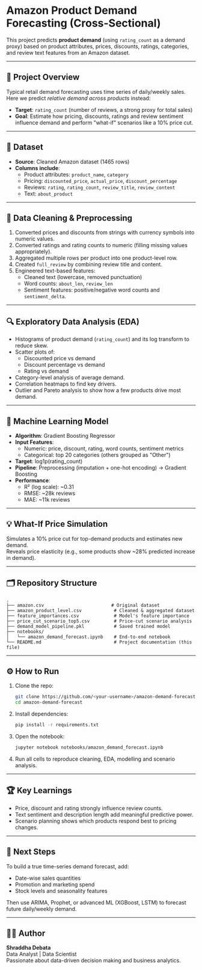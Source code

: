 # Amazon Product Demand Forecasting (Cross-Sectional)

This project predicts **product demand** (using `rating_count` as a demand proxy) based on product attributes, prices, discounts, ratings, categories, and review text features from an Amazon dataset.

---

## 🚀 Project Overview
Typical retail demand forecasting uses time series of daily/weekly sales.  
Here we predict *relative demand across products* instead:
- **Target**: `rating_count` (number of reviews, a strong proxy for total sales)
- **Goal**: Estimate how pricing, discounts, ratings and review sentiment influence demand and perform "what-if" scenarios like a 10% price cut.

---

## 📂 Dataset
- **Source**: Cleaned Amazon dataset (1465 rows)
- **Columns include**:
  - Product attributes: `product_name`, `category`
  - Pricing: `discounted_price`, `actual_price`, `discount_percentage`
  - Reviews: `rating`, `rating_count`, `review_title`, `review_content`
  - Text: `about_product`

---

## 🧹 Data Cleaning & Preprocessing
1. Converted prices and discounts from strings with currency symbols into numeric values.
2. Converted ratings and rating counts to numeric (filling missing values appropriately).
3. Aggregated multiple rows per product into one product-level row.
4. Created `full_review` by combining review title and content.
5. Engineered text-based features:
   - Cleaned text (lowercase, removed punctuation)
   - Word counts: `about_len`, `review_len`
   - Sentiment features: positive/negative word counts and `sentiment_delta`.

---

## 🔍 Exploratory Data Analysis (EDA)
- Histograms of product demand (`rating_count`) and its log transform to reduce skew.
- Scatter plots of:
  - Discounted price vs demand
  - Discount percentage vs demand
  - Rating vs demand
- Category-level analysis of average demand.
- Correlation heatmaps to find key drivers.
- Outlier and Pareto analysis to show how a few products drive most demand.

---

## 🤖 Machine Learning Model
- **Algorithm**: Gradient Boosting Regressor
- **Input Features**:
  - Numeric: price, discount, rating, word counts, sentiment metrics
  - Categorical: top 20 categories (others grouped as "Other")
- **Target**: log1p(rating_count)
- **Pipeline**: Preprocessing (imputation + one-hot encoding) → Gradient Boosting
- **Performance**:
  - R² (log scale): ~0.31
  - RMSE: ~28k reviews
  - MAE: ~11k reviews

---

## 💡 What-If Price Simulation
Simulates a 10% price cut for top-demand products and estimates new demand.  
Reveals price elasticity (e.g., some products show ~28% predicted increase in demand).

---

## 🗂️ Repository Structure
```
.
├── amazon.csv                         # Original dataset
├── amazon_product_level.csv            # Cleaned & aggregated dataset
├── feature_importances.csv             # Model's feature importance
├── price_cut_scenario_top5.csv         # Price-cut scenario analysis
├── demand_model_pipeline.pkl           # Saved trained model
├── notebooks/
│   └── amazon_demand_forecast.ipynb    # End-to-end notebook
└── README.md                           # Project documentation (this file)
```

---

## ⚙️ How to Run
1. Clone the repo:
   ```bash
   git clone https://github.com/<your-username>/amazon-demand-forecast.git
   cd amazon-demand-forecast
   ```
2. Install dependencies:
   ```bash
   pip install -r requirements.txt
   ```
3. Open the notebook:
   ```bash
   jupyter notebook notebooks/amazon_demand_forecast.ipynb
   ```
4. Run all cells to reproduce cleaning, EDA, modelling and scenario analysis.

---

## 🏆 Key Learnings
- Price, discount and rating strongly influence review counts.
- Text sentiment and description length add meaningful predictive power.
- Scenario planning shows which products respond best to pricing changes.

---

## 📌 Next Steps
To build a true time-series demand forecast, add:
- Date-wise sales quantities
- Promotion and marketing spend
- Stock levels and seasonality features

Then use ARIMA, Prophet, or advanced ML (XGBoost, LSTM) to forecast future daily/weekly demand.

---

## 🙋‍♀️ Author
**Shraddha Debata**  
Data Analyst | Data Scientist  
Passionate about data-driven decision making and business analytics.

